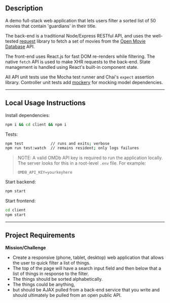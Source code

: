 ## Description

A demo full-stack web application that lets users filter a sorted list of 50 movies that contain 'guardians' in their title.

The back-end is a traditional Node/Express RESTful API, and uses the well-tested [request](https://github.com/request/request) library to fetch a set of movies from the [Open Movie Database](https://www.omdbapi.com/) API.

The front-end uses React.js for fast DOM re-renders while filtering. The native `fetch` API is used to make XHR requests to the back-end. State management is handled using React's built-in component state.

All API unit tests use the Mocha test runner and Chai's `expect` assertion library. Controller unit tests add [mockery](https://github.com/mfncooper/mockery) for mocking model dependencies.

--------

## Local Usage Instructions

Install dependencies:

```bash
npm i && cd client && npm i
```

Tests:

```bash
npm test            // runs and exits; verbose
npm run test:watch  // remains resident; only logs failures
```

>NOTE: A valid OMDb API key is required to run the application locally. The server looks for this in a root-level `.env` file. For example:
>
> `OMDB_API_KEY=yourkeyhere`

Start backend:

```bash
npm start
```

Start frontend:

```bash
cd client
npm start
```

--------
## Project Requirements

**Mission/Challenge**

* Create a responsive (phone, tablet, desktop) web application that allows the user to quick filter a list of things.
* The top of the page will have a search input field and then below that a list of things in response to the filter.
* The things should be sorted alphabetically.
* The things could be anything,
* but should be AJAX pulled from a back-end service that you write and should ultimately be pulled from an open public API.
